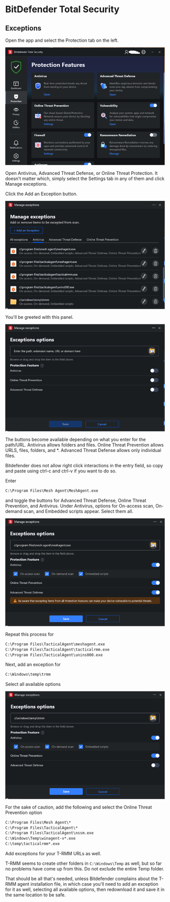 # BitDefender Total Security

## Exceptions

Open the app and select the Protection tab on the left.

![Settings](images/3rdparty_bdts_1.png)

Open Antivirus, Advanced Threat Defense, or Online Threat Protection. It doesn't matter which, simply select the Settings tab in any of them and click Manage exceptions.

Click the Add an Exception button.

![Settings](images/3rdparty_bdts_2.png)

You'll be greeted with this panel.

![Settings](images/3rdparty_bdts_3.png)

The buttons become available depending on what you enter for the path/URL. Antivirus allows folders and files. Online Threat Prevention allows URLS, files, folders, and *. Advanced Threat Defense allows only individual files.

Bitdefender does not allow right click interactions in the entry field, so copy and paste using ctrl-c and ctrl-v if you want to do so.

Enter

```cmd
C:\Program Files\Mesh Agent\MeshAgent.exe
```

and toggle the buttons for Advanced Threat Defense, Online Threat Prevention, and Antivirus. Under Antivirus, options for On-access scan, On-demand scan, and Embedded scripts appear. Select them all.

![Settings](images/3rdparty_bdts_4.png)

Repeat this process for

```cmd
C:\Program Files\TacticalAgent\meshagent.exe
C:\Program Files\TacticalAgent\tacticalrmm.exe
C:\Program Files\TacticalAgent\unins000.exe
```

Next, add an exception for

```cmd
C:\Windows\temp\trmm
```

Select all available options

![Settings](images/3rdparty_bdts_5.png)

For the sake of caution, add the following and select the Online Threat Prevention option

```cmd
C:\Program Files\Mesh Agent\*
C:\Program Files\TacticalAgent\*
C:\Program Files\TacticalAgent\nssm.exe
C:\Windows\Temp\winagent-v*.exe
C:\temp\tacticalrmm*.exe
```

Add exceptions for your T-RMM URLs as well.

T-RMM seems to create other folders in `C:\Windows\Temp` as well, but so far no problems have come up from this. Do not exclude the entire Temp folder.

That should be all that's needed, unless Bitdefender complains about the T-RMM agent installation file, in which case you'll need to add an exception for it as well, selecting all available options, then redownload it and save it in the same location to be safe.

